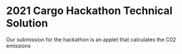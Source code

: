 # 2021 Cargo Hackathon Technical Solution

Our submission for the hackathon is an applet that calculates the C02 emissions

